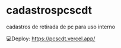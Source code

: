 # cadastrospcscdt
cadastros de retirada de pc para uso interno

💻Deploy: https://pcscdt.vercel.app/
